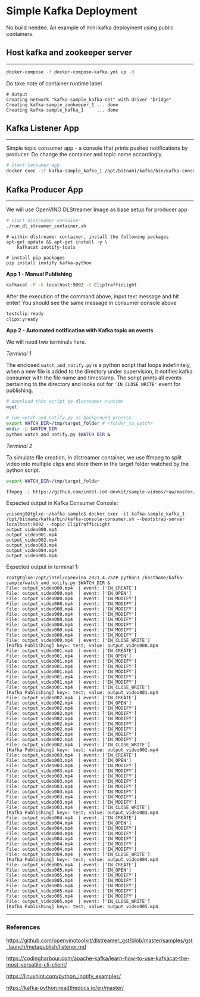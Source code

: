 # Simple Kafka Deployment
No build needed. An example of mini kafka deployment using public containers.

## Host kafka and zookeeper server
---------
```bash
docker-compose -f docker-compose-kafka.yml up -d
```
Do take note of container runtime label
```
# Output
Creating network "kafka-sample_kafka-net" with driver "bridge"
Creating kafka-sample_zookeeper_1 ... done
Creating kafka-sample_kafka_1     ... done
```

## Kafka Listener App
----------------
Simple topic consumer app - a console that prints pushed notifications by producer.
Do change the container and topic name accordingly. 
```bash
# Start consumer app
docker exec -it kafka-sample_kafka_1 /opt/bitnami/kafka/bin/kafka-console-consumer.sh --bootstrap-server localhost:9092 --topic ClipTrafficLight
```

## Kafka Producer App
-----------------
We will use OpenVINO DLStreamer Image as base setup for producer app
```bash
# start dlstreamer container
./run_dl_streamer_container.sh
```

```
# within dlstreamer container, install the following packages
apt-get update && apt-get install -y \
    kafkacat inotify-tools

# install pip packages
pip install inotify kafka-python
```
**App 1 - Manual Publishing**
```bash
kafkacat -P -b localhost:9092 -t ClipTrafficLight
```
After the execution of the command above, input text message and hit enter! You should see the same message in consumer console above
```bash
testclip:ready
clipx:yready
```

**App 2 - Automated notification with Kafka topic on events**

We will need two terminals here.

*Terminal 1* 

The enclosed ```watch_and_notify.py``` is a python script that loops indefinitely, when a new file is added to the directory under supervision, it notifies kafka consumer with the file name and timestamp. The script prints all events pertaining to the directory and looks out for ```'IN_CLOSE_WRITE'``` event for publishing.

```bash
# download this script to dlstreamer runtime
wget 

# run watch_and_notify.py as background process
export WATCH_DIR=/tmp/target_folder # <folder_to_watch>
mkdir -p $WATCH_DIR
python watch_and_notify.py $WATCH_DIR &
```

*Terminal 2* 

To simulate file creation, in dlstreamer container, we use ffmpeg to split video into multiple clips and store them in the target folder watched by the python script. 
```bash
export WATCH_DIR=/tmp/target_folder

ffmpeg -i https://github.com/intel-iot-devkit/sample-videos/raw/master/person-bicycle-car-detection.mp4 -c copy -segment_time 10 -f segment ${WATCH_DIR}/output_video%03d.mp4
```

Expected output in Kafka Consumer Console:
```
vuiseng9@tglxe:~/kafka-sample$ docker exec -it kafka-sample_kafka_1 /opt/bitnami/kafka/bin/kafka-console-consumer.sh --bootstrap-server localhost:9092 --topic ClipTrafficLight
output_video000.mp4
output_video001.mp4
output_video002.mp4
output_video003.mp4
output_video004.mp4
output_video005.mp4

```

Expected output in terminal 1:
```
root@tglxe:/opt/intel/openvino_2021.4.752# python3 /hosthome/kafka-sample/watch_and_notify.py $WATCH_DIR &
File: output_video000.mp4  | event: ['IN_CREATE']
File: output_video000.mp4  | event: ['IN_OPEN']
File: output_video000.mp4  | event: ['IN_MODIFY']
File: output_video000.mp4  | event: ['IN_MODIFY']
File: output_video000.mp4  | event: ['IN_MODIFY']
File: output_video000.mp4  | event: ['IN_MODIFY']
File: output_video000.mp4  | event: ['IN_MODIFY']
File: output_video000.mp4  | event: ['IN_MODIFY']
File: output_video000.mp4  | event: ['IN_MODIFY']
File: output_video000.mp4  | event: ['IN_MODIFY']
File: output_video000.mp4  | event: ['IN_CLOSE_WRITE']
[Kafka Publishing] key=: test; value: output_video000.mp4
File: output_video001.mp4  | event: ['IN_CREATE']
File: output_video001.mp4  | event: ['IN_OPEN']
File: output_video001.mp4  | event: ['IN_MODIFY']
File: output_video001.mp4  | event: ['IN_MODIFY']
File: output_video001.mp4  | event: ['IN_MODIFY']
File: output_video001.mp4  | event: ['IN_MODIFY']
File: output_video001.mp4  | event: ['IN_MODIFY']
File: output_video001.mp4  | event: ['IN_CLOSE_WRITE']
[Kafka Publishing] key=: test; value: output_video001.mp4
File: output_video002.mp4  | event: ['IN_CREATE']
File: output_video002.mp4  | event: ['IN_OPEN']
File: output_video002.mp4  | event: ['IN_MODIFY']
File: output_video002.mp4  | event: ['IN_MODIFY']
File: output_video002.mp4  | event: ['IN_MODIFY']
File: output_video002.mp4  | event: ['IN_MODIFY']
File: output_video002.mp4  | event: ['IN_MODIFY']
File: output_video002.mp4  | event: ['IN_MODIFY']
File: output_video002.mp4  | event: ['IN_MODIFY']
File: output_video002.mp4  | event: ['IN_CLOSE_WRITE']
[Kafka Publishing] key=: test; value: output_video002.mp4
File: output_video003.mp4  | event: ['IN_CREATE']
File: output_video003.mp4  | event: ['IN_OPEN']
File: output_video003.mp4  | event: ['IN_MODIFY']
File: output_video003.mp4  | event: ['IN_MODIFY']
File: output_video003.mp4  | event: ['IN_MODIFY']
File: output_video003.mp4  | event: ['IN_MODIFY']
File: output_video003.mp4  | event: ['IN_MODIFY']
File: output_video003.mp4  | event: ['IN_MODIFY']
File: output_video003.mp4  | event: ['IN_MODIFY']
File: output_video003.mp4  | event: ['IN_MODIFY']
File: output_video003.mp4  | event: ['IN_CLOSE_WRITE']
[Kafka Publishing] key=: test; value: output_video003.mp4
File: output_video004.mp4  | event: ['IN_CREATE']
File: output_video004.mp4  | event: ['IN_OPEN']
File: output_video004.mp4  | event: ['IN_MODIFY']
File: output_video004.mp4  | event: ['IN_MODIFY']
File: output_video004.mp4  | event: ['IN_MODIFY']
File: output_video004.mp4  | event: ['IN_MODIFY']
File: output_video004.mp4  | event: ['IN_MODIFY']
File: output_video004.mp4  | event: ['IN_CLOSE_WRITE']
[Kafka Publishing] key=: test; value: output_video004.mp4
File: output_video005.mp4  | event: ['IN_CREATE']
File: output_video005.mp4  | event: ['IN_OPEN']
File: output_video005.mp4  | event: ['IN_MODIFY']
File: output_video005.mp4  | event: ['IN_MODIFY']
File: output_video005.mp4  | event: ['IN_MODIFY']
File: output_video005.mp4  | event: ['IN_MODIFY']
File: output_video005.mp4  | event: ['IN_MODIFY']
File: output_video005.mp4  | event: ['IN_CLOSE_WRITE']
[Kafka Publishing] key=: test; value: output_video005.mp4
```
----------
### References
https://github.com/openvinotoolkit/dlstreamer_gst/blob/master/samples/gst_launch/metapublish/listener.md

https://codingharbour.com/apache-kafka/learn-how-to-use-kafkacat-the-most-versatile-cli-client/

https://linuxhint.com/python_inotify_examples/

https://kafka-python.readthedocs.io/en/master/
